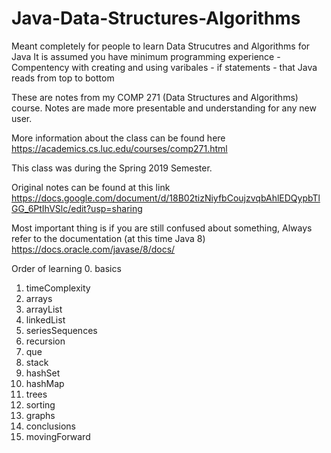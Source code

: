 # Java-Data-Structures-Algorithms
Meant completely for people to learn Data Strucutres and Algorithms for Java
It is assumed you have minimum programming experience
    - Compentency with creating and using varibales
    - if statements
    - that Java reads from top to bottom

These are notes from my COMP 271 (Data Structures and Algorithms) course. Notes are made more presentable and understanding for any new user.

More information about the class can be found here
https://academics.cs.luc.edu/courses/comp271.html

This class was during the Spring 2019 Semester.

Original notes can be found at this link
https://docs.google.com/document/d/18B02tizNiyfbCoujzvqbAhlEDQypbTlGG_6PtIhVSlc/edit?usp=sharing

Most important thing is if you are still confused about something,
Always refer to the documentation (at this time Java 8)
https://docs.oracle.com/javase/8/docs/


Order of learning
0.  basics
1.  timeComplexity
2.  arrays
3.  arrayList
4.  linkedList
5.  seriesSequences
6.  recursion
7.  que
8.  stack
9.  hashSet
10. hashMap
11. trees
12. sorting
13. graphs
14. conclusions
15. movingForward
